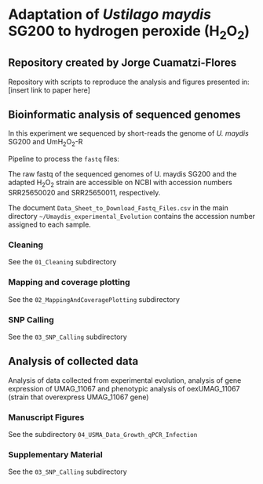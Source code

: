 # Adaptation of <i>Ustilago maydis</i> SG200 to hydrogen peroxide (H<sub>2</sub>O<sub>2</sub>)

## Repository created by Jorge Cuamatzi-Flores

Repository with scripts to reproduce the analysis and figures presented in: [insert link to paper here]


## Bioinformatic analysis of sequenced genomes

In this experiment we sequenced by short-reads the genome of <i>U. maydis</i> SG200 and UmH<sub>2</sub>O<sub>2</sub>-R

Pipeline to process the `fastq` files:

The raw fastq of the sequenced genomes of U. maydis SG200 and the adapted H<sub>2</sub>O<sub>2</sub> strain are accessible on NCBI with accession numbers SRR25650020 and SRR25650011, respectively.

The document `Data_Sheet_to_Download_Fastq_Files.csv` in the main directory `~/Umaydis_experimental_Evolution` contains the accession number assigned to each sample.


### Cleaning

See the `01_Cleaning` subdirectory

### Mapping and coverage plotting

See the `02_MappingAndCoveragePlotting` subdirectory

### SNP Calling

See the `03_SNP_Calling` subdirectory

## Analysis of collected data

Analysis of data collected from experimental evolution, analysis of gene expression of UMAG_11067 and phenotypic analysis of oexUMAG_11067 (strain that overexpress UMAG_11067 gene)

### Manuscript Figures

See the subdirectory `04_USMA_Data_Growth_qPCR_Infection`

### Supplementary Material

See the `03_SNP_Calling` subdirectory





